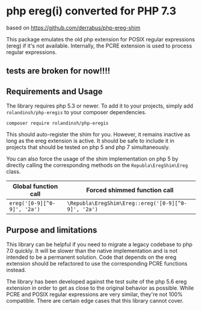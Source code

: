# php ereg(i) converted for PHP 7.3

based on https://github.com/derrabus/php-ereg-shim 

This package emulates the old php extension for POSIX regular expressions
(ereg) if it's not available. Internally, the PCRE extension is used to process
regular expressions.

## tests are broken for now!!!!

## Requirements and Usage

The library requires php 5.3 or newer. To add it to your projects, simply add
`rolandinsh/php-eregis` to your composer dependencies.

```
composer require rolandinsh/php-eregis
```

This should auto-register the shim for you. However, it remains inactive as
long as the ereg extension is active. It should be safe to include it in
projects that should be tested on php 5 and php 7 simultaneously.

You can also force the usage of the shim implementation on php 5 by directly
calling the corresponding methods on the `Republa\EregShim\Ereg` class.

Global function call        | Forced shimmed function call
--------------------------- | -------------------------------------------------
`ereg('[0-9][^0-9]', '2a')` | `\Republa\EregShim\Ereg::ereg('[0-9][^0-9]', '2a')`

## Purpose and limitations

This library can be helpful if you need to migrate a legacy codebase to php 7.0
quickly. It will be slower than the native implementation and is not intended
to be a permanent solution. Code that depends on the ereg extension should be
refactored to use the corresponding PCRE functions instead.

The library has been developed against the test suite of the php 5.6 ereg
extension in order to get as close to the original behavior as possible. While
PCRE and POSIX regular expressions are very similar, they're not 100%
compatible. There are certain edge cases that this library cannot cover.
